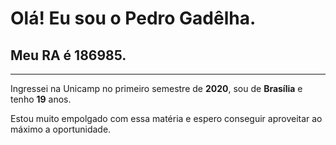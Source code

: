 # Olá! Eu sou o **Pedro Gadêlha**.
## Meu **RA** é **186985**.
---
Ingressei na Unicamp no primeiro semestre de **2020**, sou de **Brasília** e tenho **19** anos.

Estou muito empolgado com essa matéria e espero conseguir aproveitar ao máximo a oportunidade.
